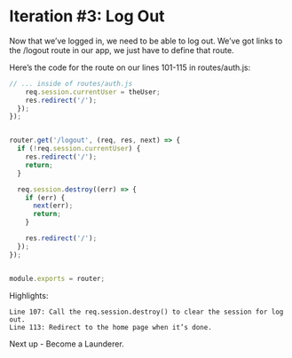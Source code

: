 # Iteration #3: Log Out

Now that we’ve logged in, we need to be able to log out. We’ve got links to the /logout route in our app, we just have to define that route.

Here’s the code for the route on our lines 101-115 in routes/auth.js:

```js
// ... inside of routes/auth.js
    req.session.currentUser = theUser;
    res.redirect('/');
  });
});


router.get('/logout', (req, res, next) => {
  if (!req.session.currentUser) {
    res.redirect('/');
    return;
  }

  req.session.destroy((err) => {
    if (err) {
      next(err);
      return;
    }

    res.redirect('/');
  });
});


module.exports = router;
```

Highlights:

    Line 107: Call the req.session.destroy() to clear the session for log out.
    Line 113: Redirect to the home page when it’s done.

Next up - Become a Launderer.